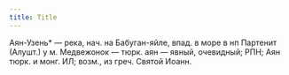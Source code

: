 ```yaml
---
title: Title
---
```


Аян-Узень* — река, нач. на Бабуган-яйле, впад. в море в нп Партенит (Алушт.) у
м. Медвежонок — тюрк. аян — явный, очевидный; РПН; Аян тюрк. и монг. ИЛ; возм.,
из греч. Святой Иоанн.
